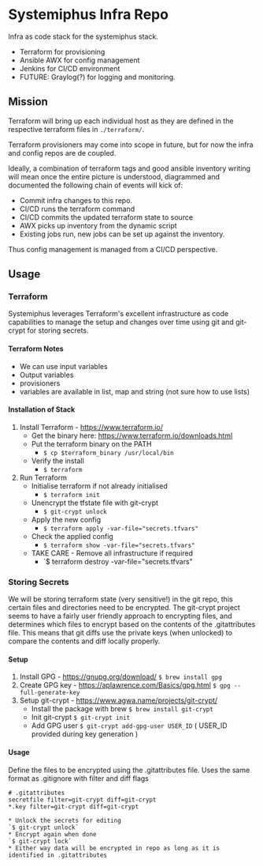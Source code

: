 # Systemiphus Infra Repo
Infra as code stack for the systemiphus stack.
* Terraform for provisioning
* Ansible AWX for config management
* Jenkins for CI/CD environment
* FUTURE: Graylog(?) for logging and monitoring.

## Mission
Terraform will bring up each individual host as they are defined in the respective terraform files in `./terraform/`.

Terraform provisioners may come into scope in future, but for now the infra and config repos are de coupled.

Ideally, a combination of terraform tags and good ansible inventory writing will mean once the entire picture is understood, diagrammed and documented the following chain of events will kick of:
* Commit infra changes to this repo.
* CI/CD runs the terraform command
* CI/CD commits the updated terraform state to source
* AWX picks up inventory from the dynamic script
* Existing jobs run, new jobs can be set up against the inventory.

Thus config management is managed from a CI/CD perspective.

## Usage

### Terraform
Systemiphus leverages Terraform's excellent infrastructure as code capabilities to manage the setup and changes over time using git and git-crypt for storing secrets.

#### Terraform Notes
 * We can use input variables
 * Output variables
 * provisioners
 * variables are available in list, map and string (not sure how to use lists)

#### Installation of Stack
1) Install Terraform - https://www.terraform.io/
    * Get the binary here: https://www.terraform.io/downloads.html
    * Put the terraform binary on the PATH
        * `$ cp $terraform_binary /usr/local/bin`
    * Verify the install
        * `$ terraform`
2) Run Terraform
    * Initialise terraform if not already initialised
        * `$ terraform init`
    * Unencrypt the tfstate file with git-crypt
        * `$ git-crypt unlock`
    * Apply the new config
        * `$ terraform apply -var-file="secrets.tfvars"`
    * Check the applied config
        * `$ terraform show -var-file="secrets.tfvars"`
    * TAKE CARE - Remove all infrastructure if required
        * `$ terraform destroy -var-file="secrets.tfvars"

### Storing Secrets
We will be storing terraform state (very sensitive!) in the git repo, this certain files and directories need to be encrypted.
The git-crypt project seems to have a fairly user friendly approach to encrypting files, and determines which files to encrypt based on the contents of the .gitattributes file. This means that git diffs use the private keys (when unlocked) to compare the contents and diff locally properly.

#### Setup
1) Install GPG - https://gnupg.org/download/
`$ brew install gpg`
2) Create GPG key - https://aplawrence.com/Basics/gpg.html
`$ gpg --full-generate-key`
3) Setup git-crypt - https://www.agwa.name/projects/git-crypt/
    * Install the package with brew
    `$ brew install git-crypt`
    * Init git-crypt
    `$ git-crypt init`
    * Add GPG user
    `$ git-crypt add-gpg-user USER_ID` ( USER_ID provided during key generation )

#### Usage
Define the files to be encrypted using the .gitattributes file. Uses the same format as .gitignore with filter and diff flags
```
# .gitattributes
secretfile filter=git-crypt diff=git-crypt
*.key filter=git-crypt diff=git-crypt
```
    * Unlock the secrets for editing
    `$ git-crypt unlock`
    * Encrypt again when done
    `$ git-crypt lock`
    * Either way data will be encrypted in repo as long as it is identified in .gitattributes
